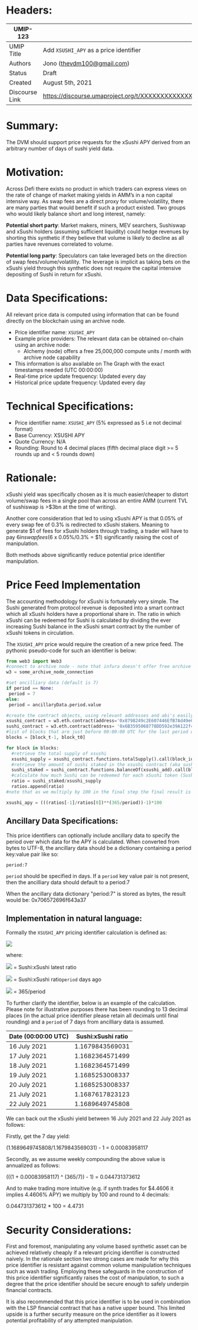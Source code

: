 # Headers:

| UMIP-123            |                                                                           |
| ------------------- | ------------------------------------------------------------------------- |
| UMIP Title          | Add `XSUSHI_APY` as a price identifier                                 |
| Authors             | Jono (thevdm100@gmail.com)                                                |
| Status              | Draft                                                                     |
| Created             | August 5th, 2021                                                          |
| Discourse Link      | https://discourse.umaproject.org/t/XXXXXXXXXXXXXXXXXXXXX                  |

# Summary:

The DVM should support price requests for the xSushi APY derived from an arbitrary number of days of sushi yield data.

# Motivation:

Across Defi there exists no product in which traders can express views on the rate of change of market making yields in AMM’s in a non capital intensive way. As swap fees are a direct proxy for volume/volatility, there are many parties that would benefit if such a product existed. Two groups who would likely balance short and long interest, namely:

**Potential short party**: Market makers, miners, MEV searchers, Sushiswap and xSushi holders (assuming sufficient liquidity) could hedge revenues by shorting this synthetic if they believe that volume is likely to decline as all parties have revenues correlated to volume.

**Potential long party**: Speculators can take leveraged bets on the direction of swap fees/volume/volatility. The leverage is implicit as taking bets on the xSushi yield through this synthetic does not require the capital intensive depositing of Sushi in return for xSushi.

# Data Specifications:

All relevant price data is computed using information that can be found directly on the blockchain using an archive node.
* Price identifier name: `XSUSHI_APY`
* Example price providers: The relevant data can be obtained on-chain using an archive node:
  * Alchemy (node) offers a free 25,000,000 compute units / month with archive node capability
* This information is also available on The Graph with the exact timestamps needed (UTC 00:00:00)
* Real-time price update frequency: Updated every day
* Historical price update frequency: Updated every day

# Technical Specifications:

* Price identifier name: `XSUSHI_APY` (5% expressed as 5 i.e not decimal format)
* Base Currency: XSUSHI APY
* Quote Currency: N/A
* Rounding: Round to 4 decimal places (fifth decimal place digit >= 5 rounds up and < 5 rounds down)

# Rationale:

xSushi yield was specifically chosen as it is much easier/cheaper to distort volume/swap fees in a single pool than across an entire AMM (current TVL of sushiswap is >$3bn at the time of writing). 

Another core consideration that led to using xSushi APY is that 0.05% of every swap fee of 0.3% is redirected to xSushi stakers. Meaning to generate $1 of fees for xSushi holders through trading, a trader will have to pay $6 in swap fees ($6 x 0.05%/0.3% = $1) significantly raising the cost of manipulation.

Both methods above significantly reduce potential price identifier manipulation.

# Price Feed Implementation

The accounting methodology for xSushi is fortunately very simple. The Sushi generated from protocol revenue is deposited into a smart contract which all xSushi holders have a proportional share in. The ratio in which xSushi can be redeemed for Sushi is calculated by dividing the ever increasing Sushi balance in the xSushi smart contract by the number of xSushi tokens in circulation. 

The `XSUSHI_APY` price would require the creation of a new price feed. The pythonic pseudo-code for such an identifier is below:

```python
from web3 import Web3
#connect to archive node - note that infura doesn't offer free archive node services
w3 = some_archive_node_connection

#set ancilliary data (default is 7)
if period == None:
 period = 7
else:
 period = ancillaryData.period.value

#create the contract objects, using relevant addresses and abi's easily found on etherscan
xsushi_contract = w3.eth.contract(address='0x8798249c2E607446EfB7Ad49eC89dD1865Ff4272', abi=xsushi_abi)
sushi_contract = w3.eth.contract(address= '0x6B3595068778DD592e39A122f4f5a5cF09C90fE2', abi= sushi_abi)
#list of blocks that are just before 00:00:00 UTC for the last period days, with block_t0 referencing the latest blocktime in the list
blocks = [block_t-1, block_t0]

for block in blocks: 
  #retrieve the total supply of xsushi
  xsushi_supply = xsushi_contract.functions.totalSupply().call(block_identifier = block)
  #retrieve the amount of sushi staked in the xsushi contract (aka sushi-bar)
  sushi_staked = sushi_contract.functions.balanceOf(xsushi_add).call(block_identifier = block)
  #calculate how much Sushi can be redeemed for each xSushi token (Sushi:xSushi ratio)
  ratio = sushi_staked/xsushi_supply
  ratios.append(ratio)
#note that as we multiply by 100 in the final step the final result is calculated to 10 decimal places

xsushi_apy = (((ratios[-1]/ratios[0])**(365/period))-1)*100
```
## Ancillary Data Specifications:

This price identifiers can optionally include ancillary data to specify the period over which data for the APY is calculated. When converted from bytes to UTF-8, the ancillary data should be a dictionary containing a period key:value pair like so:

```period:7```

`period` should be specified in days. If a `period` key value pair is not present, then the ancilliary data should default to a period:7

When the ancillary data dictionary "period:7" is stored as bytes, the result would be: 0x706572696f643a37

## Implementation in natural language:

Formally the `XSUSHI_APY` pricing identifier calculation is defined as:

<img src="https://render.githubusercontent.com/render/math?math={( [\frac{r_1}{r_0}]^p - 1 )\times 100}">

where:

<img src="https://render.githubusercontent.com/render/math?math={r_1}"> = Sushi:xSushi latest ratio

<img src="https://render.githubusercontent.com/render/math?math={r_0}"> = Sushi:xSushi ratio`period` days ago

<img src="https://render.githubusercontent.com/render/math?math={p}"> = 365/period

To further clarify the identifier, below is an example of the calculation. Please note for illustrative purposes there has been rounding to 13 decimal places (in the actual price identifier please retain all decimals until final rounding) and a `period` of 7 days from ancilliary data is assumed.

| Date  (00:00:00 UTC)  | Sushi:xSushi ratio|
| ------------- | ------------- |
| 16 July 2021  | 1.1679843569031  |
| 17 July 2021  | 1.1682364571499  |
| 18 July 2021  | 1.1682364571499  |
| 19 July 2021  | 1.1685253008337  |
| 20 July 2021  | 1.1685253008337  |
| 21 July 2021  | 1.1687617823123  |
| 22 July 2021  | 1.1689649745808  |

We can back out the xSushi yield between 16 July 2021 and 22 July 2021 as follows: 

Firstly, get the 7 day yield:

(1.1689649745808/1.1679843569031) - 1 = 0.00083958117

Secondly, as we assume weekly compounding the above value is annualized as follows:

(((1 + 0.00083958117) ^ (365/7)) - 1) = 0.044731373612

And to make trading more intuitive (e.g. if synth trades for $4.4606 it implies 4.4606% APY) we multiply by 100 and round to 4 decimals:

0.044731373612 * 100 = 4.4731

# Security Considerations:

First and foremost, manipulating any volume based synthetic asset can be achieved relatively cheaply if a relevant pricing identifier is constructed naively. In the rationale section two strong cases are made for why this price identifier is resistant against common volume manipulation techniques such as wash trading. Employing these safeguards in the construction of this price identifier significantly raises the cost of manipulation, to such a degree that the price identifier should be secure enough to safely underpin financial contracts.

It is also recommended that this price identifier is to be used in combination with the LSP financial contract that has a native upper bound. This limited upside is a further security measure on the price identifier as it lowers potential profitability of any attempted manipulation.
